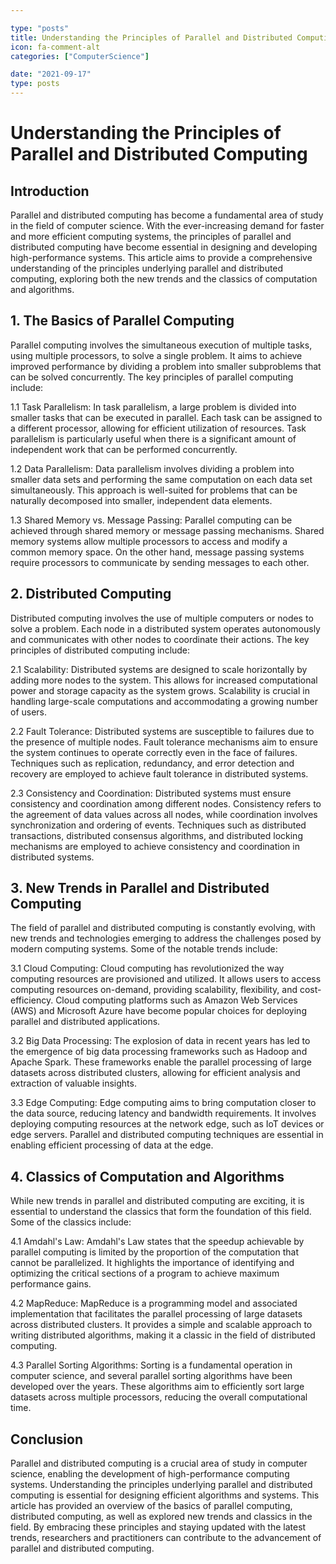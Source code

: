 ```yaml
---

type: "posts"
title: Understanding the Principles of Parallel and Distributed Computing
icon: fa-comment-alt
categories: ["ComputerScience"]

date: "2021-09-17"
type: posts
---
```





# Understanding the Principles of Parallel and Distributed Computing

## Introduction

Parallel and distributed computing has become a fundamental area of study in the field of computer science. With the ever-increasing demand for faster and more efficient computing systems, the principles of parallel and distributed computing have become essential in designing and developing high-performance systems. This article aims to provide a comprehensive understanding of the principles underlying parallel and distributed computing, exploring both the new trends and the classics of computation and algorithms.

## 1. The Basics of Parallel Computing

Parallel computing involves the simultaneous execution of multiple tasks, using multiple processors, to solve a single problem. It aims to achieve improved performance by dividing a problem into smaller subproblems that can be solved concurrently. The key principles of parallel computing include:

1.1 Task Parallelism: In task parallelism, a large problem is divided into smaller tasks that can be executed in parallel. Each task can be assigned to a different processor, allowing for efficient utilization of resources. Task parallelism is particularly useful when there is a significant amount of independent work that can be performed concurrently.

1.2 Data Parallelism: Data parallelism involves dividing a problem into smaller data sets and performing the same computation on each data set simultaneously. This approach is well-suited for problems that can be naturally decomposed into smaller, independent data elements.

1.3 Shared Memory vs. Message Passing: Parallel computing can be achieved through shared memory or message passing mechanisms. Shared memory systems allow multiple processors to access and modify a common memory space. On the other hand, message passing systems require processors to communicate by sending messages to each other.

## 2. Distributed Computing

Distributed computing involves the use of multiple computers or nodes to solve a problem. Each node in a distributed system operates autonomously and communicates with other nodes to coordinate their actions. The key principles of distributed computing include:

2.1 Scalability: Distributed systems are designed to scale horizontally by adding more nodes to the system. This allows for increased computational power and storage capacity as the system grows. Scalability is crucial in handling large-scale computations and accommodating a growing number of users.

2.2 Fault Tolerance: Distributed systems are susceptible to failures due to the presence of multiple nodes. Fault tolerance mechanisms aim to ensure the system continues to operate correctly even in the face of failures. Techniques such as replication, redundancy, and error detection and recovery are employed to achieve fault tolerance in distributed systems.

2.3 Consistency and Coordination: Distributed systems must ensure consistency and coordination among different nodes. Consistency refers to the agreement of data values across all nodes, while coordination involves synchronization and ordering of events. Techniques such as distributed transactions, distributed consensus algorithms, and distributed locking mechanisms are employed to achieve consistency and coordination in distributed systems.

## 3. New Trends in Parallel and Distributed Computing

The field of parallel and distributed computing is constantly evolving, with new trends and technologies emerging to address the challenges posed by modern computing systems. Some of the notable trends include:

3.1 Cloud Computing: Cloud computing has revolutionized the way computing resources are provisioned and utilized. It allows users to access computing resources on-demand, providing scalability, flexibility, and cost-efficiency. Cloud computing platforms such as Amazon Web Services (AWS) and Microsoft Azure have become popular choices for deploying parallel and distributed applications.

3.2 Big Data Processing: The explosion of data in recent years has led to the emergence of big data processing frameworks such as Hadoop and Apache Spark. These frameworks enable the parallel processing of large datasets across distributed clusters, allowing for efficient analysis and extraction of valuable insights.

3.3 Edge Computing: Edge computing aims to bring computation closer to the data source, reducing latency and bandwidth requirements. It involves deploying computing resources at the network edge, such as IoT devices or edge servers. Parallel and distributed computing techniques are essential in enabling efficient processing of data at the edge.

## 4. Classics of Computation and Algorithms

While new trends in parallel and distributed computing are exciting, it is essential to understand the classics that form the foundation of this field. Some of the classics include:

4.1 Amdahl's Law: Amdahl's Law states that the speedup achievable by parallel computing is limited by the proportion of the computation that cannot be parallelized. It highlights the importance of identifying and optimizing the critical sections of a program to achieve maximum performance gains.

4.2 MapReduce: MapReduce is a programming model and associated implementation that facilitates the parallel processing of large datasets across distributed clusters. It provides a simple and scalable approach to writing distributed algorithms, making it a classic in the field of distributed computing.

4.3 Parallel Sorting Algorithms: Sorting is a fundamental operation in computer science, and several parallel sorting algorithms have been developed over the years. These algorithms aim to efficiently sort large datasets across multiple processors, reducing the overall computational time.

## Conclusion

Parallel and distributed computing is a crucial area of study in computer science, enabling the development of high-performance computing systems. Understanding the principles underlying parallel and distributed computing is essential for designing efficient algorithms and systems. This article has provided an overview of the basics of parallel computing, distributed computing, as well as explored new trends and classics in the field. By embracing these principles and staying updated with the latest trends, researchers and practitioners can contribute to the advancement of parallel and distributed computing.